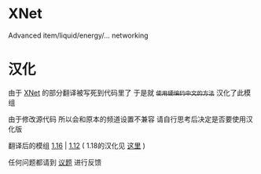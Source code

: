 # XNet

Advanced item/liquid/energy/... networking

# 汉化

由于 [XNet](https://github.com/McJtyMods/XNet) 的部分翻译被写死到代码里了 于是就 ~~`使用硬编码中文的方法`~~ 汉化了此模组

由于修改源代码 所以会和原本的频道设置不兼容 请自行思考后决定是否要使用汉化版

翻译后的模组 [1.16](https://github.com/cueavyqwp/XNet-zh_cn/releases/download/2023.4.1.3/xnet-1.16-3.0.17-zh_cn-2023-4-1_3.jar) | [1.12](https://github.com/cueavyqwp/XNet-zh_cn/releases/download/2023.5.3/xnet-1.12-1.8.2-zh_cn-2023-5-3.jar)
( 1.18的汉化见 [这里](https://github.com/1826013250/XNet-Chinese) )

任何问题都请到 [议题](https://github.com/cueavyqwp/XNet-zh_cn/issues) 进行反馈
